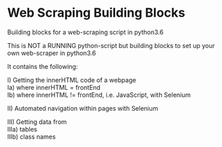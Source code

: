 # Web Scraping Building Blocks
Building blocks for a web-scraping script in python3.6

This is NOT a RUNNING python-script but building blocks to set up your own web-scraper in python3.6

It contains the following:  <br />

I) Getting the innerHTML code of a webpage  <br />
  Ia) where innerHTML = frontEnd  <br />
  Ib) where innerHTML != frontEnd, i.e. JavaScript, with Selenium  <br />

II) Automated navigation within pages with Selenium  <br />

III) Getting data from   <br />
IIIa) tables  <br />
IIIb) class names  <br />
